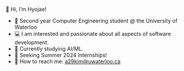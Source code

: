 👋 Hi, I’m Hyojae!
- 📖 Second year Computer Engineering student @ the University of Waterloo
- 💻 I am interested and passionate about all aspects of software development.
- 🌱 Currently studying AI/ML. 
- 🚀 Seeking Summer 2024 Internships!
- 📧 How to reach me: a29kim@uwaterloo.ca

<!---
hyojaek/hyojaek is a ✨ special ✨ repository because its `README.md` (this file) appears on your GitHub profile.
You can click the Preview link to take a look at your changes.
--->
